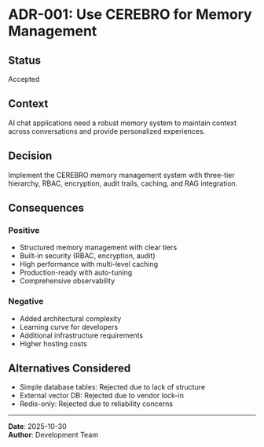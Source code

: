 # ADR-001: Use CEREBRO for Memory Management

## Status
Accepted

## Context
AI chat applications need a robust memory system to maintain context across conversations and provide personalized experiences.

## Decision
Implement the CEREBRO memory management system with three-tier hierarchy, RBAC, encryption, audit trails, caching, and RAG integration.

## Consequences

### Positive
- Structured memory management with clear tiers
- Built-in security (RBAC, encryption, audit)
- High performance with multi-level caching
- Production-ready with auto-tuning
- Comprehensive observability

### Negative
- Added architectural complexity
- Learning curve for developers
- Additional infrastructure requirements
- Higher hosting costs

## Alternatives Considered
- Simple database tables: Rejected due to lack of structure
- External vector DB: Rejected due to vendor lock-in
- Redis-only: Rejected due to reliability concerns

---

**Date**: 2025-10-30  
**Author**: Development Team
